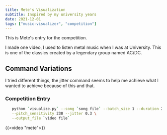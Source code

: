 ```yaml
---
title: Mete's Visualization
subtitle: Inspired by my university years
date: 2021-12-01
tags: ["music-visualizer", "competition"]
---
```


This is Mete's entry for the competition.

I made one video, I used to listen metal music when I was at University. This is one of the classics created by a legendary group named AC/DC.

## Command Variations

I tried different things, the jitter command seems to help me achieve what I wanted to achieve because of this and that.

### Competition Entry

```bash
   python `visualize.py` --song `song file` --batch_size 1 --duration 27 \
   --pitch_sensitivity 230 --jitter 0.3 \
   --output_file `video file`
```

{{<video "mete">}}